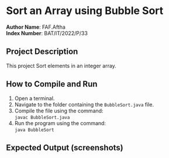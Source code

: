 # Sort an Array using Bubble Sort

**Author Name**: FAF.Aftha  
**Index Number**: BAT/IT/2022/P/33 

## Project Description
This project Sort elements in an integer array.

## How to Compile and Run
1. Open a terminal.
2. Navigate to the folder containing the `BubbleSort.java` file.
3. Compile the file using the command:  
   `javac BubbleSort.java`
4. Run the program using the command:  
   `java BubbleSort`

## Expected Output (screenshots)
